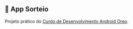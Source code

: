 ## :iphone: App Sorteio

Projeto prático do [Curdo de Desenvolvimento Android Oreo](https://www.udemy.com/course/curso-de-desenvolvimento-android-oreo/).
